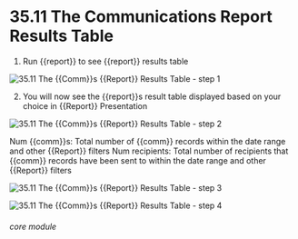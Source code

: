 # 35.11 The Communications Report Results Table

1. Run {{report}} to see {{report}} results table

![35.11 The {{Comm}}s {{Report}} Results Table - step 1](35.11_The_Communications_Report_Results_Table_im_1.png)

2. You will now see the {{report}}s result table displayed based on your choice in {{Report}} Presentation

![35.11 The {{Comm}}s {{Report}} Results Table - step 2](35.11_The_Communications_Report_Results_Table_im_2.png)

Num {{comm}}s: Total number of {{comm}} records within the date range and other {{Report}} filters
Num recipients: Total number of recipients that {{comm}} records have been sent to within the date range and other {{Report}} filters

![35.11 The {{Comm}}s {{Report}} Results Table - step 3](35.11_The_Communications_Report_Results_Table_im_3.png)

![35.11 The {{Comm}}s {{Report}} Results Table - step 4](35.11_The_Communications_Report_Results_Table_im_4.png)


###### core module
